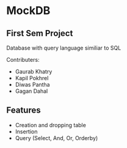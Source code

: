# MockDB
## First Sem Project
Database with query language similiar to SQL

Contributers:
- Gaurab Khatry
- Kapil Pokhrel
- Diwas Pantha
- Gagan Dahal
  

## Features
- Creation and dropping table
- Insertion
- Query (Select, And, Or, Orderby)
